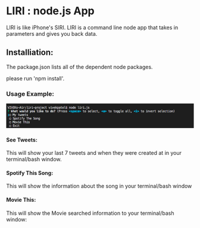 # LIRI : node.js App
LIRI is like iPhone's SIRI. LIRI is a command line node app that takes in parameters and gives you back data.

## Installiation:
The package.json lists all of the dependent node packages.

please run  'npm install'.

### Usage Example:
![Screenshot](liri.png)

#### See Tweets:
This will show your last 7 tweets and when they were created at in your terminal/bash window.

#### Spotify This Song:
This will show the  information about the song in your terminal/bash window

#### Movie This:
This will show the Movie searched information to your terminal/bash window:

